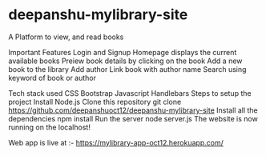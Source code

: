 # deepanshu-mylibrary-site
A Platform to view, and read books

Important Features
Login and Signup
Homepage displays the current available books
Preiew book details by clicking on the book
Add a new book to the library
Add author 
Link book with author name
Search using keyword of book or author

Tech stack used
CSS
Bootstrap
Javascript
Handlebars
Steps to setup the project
Install Node.js
Clone this repository git clone https://github.com/deepanshuoct12/deepanshu-mylibrary-site
Install all the dependencies npm install
Run the server node server.js
The website is now running on the localhost!

Web app is live at :- https://mylibrary-app-oct12.herokuapp.com/

